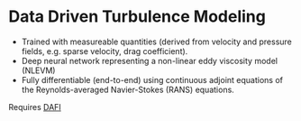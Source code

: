 # Data Driven Turbulence Modeling
* Trained with measureable quantities (derived from velocity and pressure fields, e.g. sparse velocity, drag coefficient).
* Deep neural network representing a non-linear eddy viscosity model (NLEVM)
* Fully differentiable (end-to-end) using continuous adjoint equations of the Reynolds-averaged Navier-Stokes (RANS) equations. 


Requires [DAFI](https://github.com/xiaoh/DAFI)